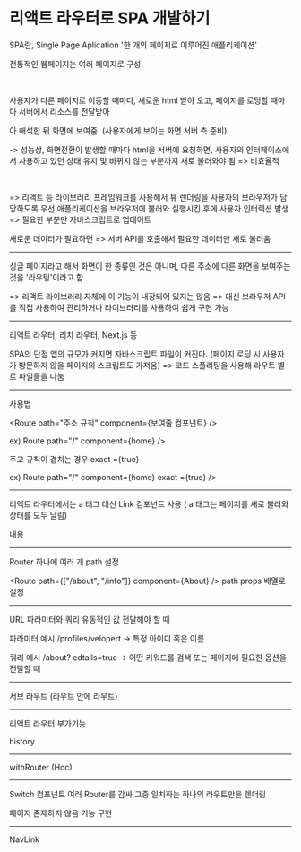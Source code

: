 <h1> 리액트 라우터로 SPA 개발하기</h1>
SPA란, Single Page Aplication '한 개의 페이지로 이루어진 애플리케이션'

<br>

전통적인 웹페이지는 여러 페이지로 구성.

<br>

사용자가 다른 페이지로 이동할 때마다, 새로운 html 받아 오고, 페이지를 로딩할 때마다 서버에서 리소스를 전달받아

아 해석한 뒤 화면에 보여줌. (사용자에게 보이는 화면 서버 측 준비)

-> 성능상, 화면전환이 발생할 때마다 html을 서버에 요청하면, 사용자의 인터페이스에서 사용하고 있던 상태 유지 및 바뀌지 않는 부분까지 새로 불러와야 됨 => 비효율적

<br>

=> 리액트 등 라이브러리 프레임워크를 사용해서 뷰 렌더링을 사용자의 브라우저가 담당하도록 우선 애플리케이션을 브라우저에 불러와 실행시킨 후에 사용자 인터렉션 발생 => 필요한 부분만 자바스크립트로 업데이트

새로운 데이터가 필요하면 => 서버 API를 호출해서 필요한 데이터만 새로 불러움

---

싱글 페이지라고 해서 화면이 한 종류인 것은 아니며, 다른 주소에 다른 화면을 보여주는 것을 '라우팅'이라고 함

=> 리액트 라이브러리 자체에 이 기능이 내장되어 있지는 않음 => 대신 브라우저 API를 직접 사용하여 관리하거나 라이브러리를 사용하여 쉽게 구현 가능

---

리액트 라우터, 리치 라우터, Next.js 등

SPA의 단점 앱의 규모가 커지면 자바스크립트 파일이 커진다. (페이지 로딩 시 사용자가 방문하지 않을 페이지의 스크립트도 가져옴) => 코드 스플리팅을 사용해 라우트 별로 파일들을 나눔

---

사용법

<Route path="주소 규칙" component={보여줄 컴포넌트} />

ex) Route path="/" component={home} />

주고 규칙이 겹치는 경우 exact ={true}

ex) Route path="/" component={home} exact ={true} />

---

리액트 라우터에서는 a 태그 대신 Link 컴포넌트 사용 ( a 태그는 페이지를 새로 불러와 상태를 모두 날림)

<Link to="주소">내용</Link>

---

Router 하나에 여러 개 path 설정

<Route path={["/about", "/info"]} component={About} /> path props 배열로 설정

---

URL 파라미터와 쿼리 유동적인 값 전달해야 할 때

파라미터 예시 /profiles/velopert -> 특정 아이디 혹은 이름

쿼리 예시 /about? edtails=true -> 어떤 키워드를 검색 또는 페이지에 필요한 옵션을 전달할 때

---

서브 라우트 (라우트 안에 라우트)

---

리액트 라우터 부가기능

history

---

withRouter (Hoc) 

---

Switch 컴포넌트 여러 Router를 감싸 그중 일치하는 하나의 라우트만을 렌더링

페이지 존재하지 않음 기능 구현

---

NavLink



